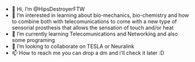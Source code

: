 - 👋 Hi, I’m @HipsDestroyerFTW
- 👀 I’m interested in learning about bio-mechanics, bio-chemistry and how to combine both with telecomunications to come with a new type of sensorial prosthesis
that allows the sensation of touch and/or heat
- 🌱 I’m currently learning Telecomunications and Networking and also some programing
- 💞️ I’m looking to collaborate on TESLA or Neuralink
- 📫 How to reach me you can drop a dm and i'll check it later :D
